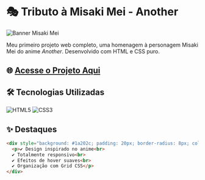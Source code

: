 # 🎭 Tributo à Misaki Mei - Another

![Banner Misaki Mei](https://static.wikia.nocookie.net/another/images/e/e8/Drink.jpg/revision/latest?cb=20140329140016&path-prefix=pt-br)

Meu primeiro projeto web completo, uma homenagem à personagem Misaki Mei do anime *Another*. Desenvolvido com HTML e CSS puro.

## 🌐 [Acesse o Projeto Aqui](https://fabricio076.github.io/projects/misaki-mei/misaki.html)

## 🛠 Tecnologias Utilizadas
![HTML5](https://img.shields.io/badge/HTML5-E34F26?style=for-the-badge&logo=html5&logoColor=white)
![CSS3](https://img.shields.io/badge/CSS3-1572B6?style=for-the-badge&logo=css3&logoColor=white)

## ✨ Destaques
```html
<div style="background: #1a202c; padding: 20px; border-radius: 8px; color: #fff; margin: 10px 0; font-family: Arial;">
  <p>✔ Design inspirado no anime<br>
  ✔ Totalmente responsivo<br>
  ✔ Efeitos de hover suaves<br>
  ✔ Organização com Grid CSS</p>
</div>
